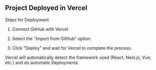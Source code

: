 ## Project Deployed in Vercel

Steps for Deployment

1. Connect GitHub with Vercel

2. Select the "Import from GitHub" option.

3. Click "Deploy" and wait for Vercel to complete the process.

Vercel will automatically detect the framework used (React, Next.js, Vue, etc.) and
do automatic Deployments
